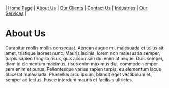 | [Home Page](index.html) | [About Us](about.html) | [Our Clients](clients.html) | [Contact Us](contact.html) | [Industries](industries.html) | [Our Services](services.html) |


# About Us


Curabitur mollis mollis consequat. Aenean augue mi, malesuada et tellus sit amet, tristique laoreet nunc. Mauris lacinia, lorem non malesuada semper, turpis sapien fringilla risus, quis accumsan dui enim at neque. Duis semper, diam id elementum maximus, risus enim maximus dui, commodo semper sem enim et purus. Pellentesque varius sapien turpis, eu elementum lacus placerat malesuada. Phasellus arcu ipsum, blandit eget vestibulum et, semper ac lectus. Fusce interdum mauris et facilisis ultricies.
